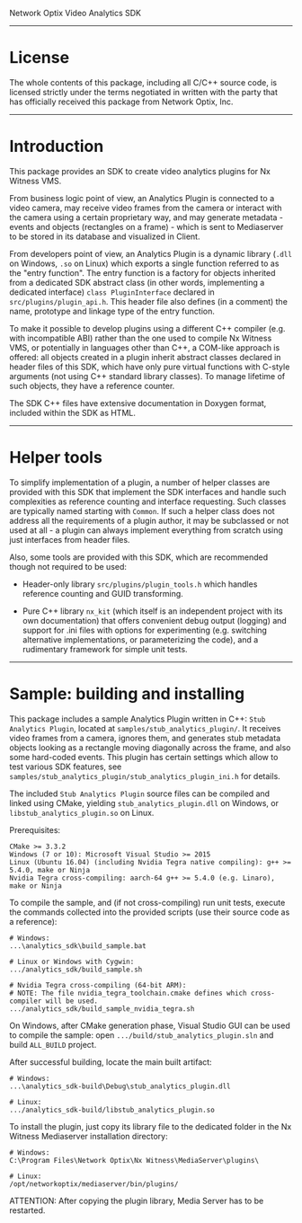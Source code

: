 Network Optix Video Analytics SDK

---------------------------------------------------------------------------------------------------
# License

The whole contents of this package, including all C/C++ source code, is licensed strictly under the
terms negotiated in written with the party that has officially received this package from Network
Optix, Inc.

---------------------------------------------------------------------------------------------------
# Introduction

This package provides an SDK to create video analytics plugins for Nx Witness VMS.

From business logic point of view, an Analytics Plugin is connected to a video camera, may receive
video frames from the camera or interact with the camera using a certain proprietary way, and may
generate metadata - events and objects (rectangles on a frame) - which is sent to Mediaserver to be
stored in its database and visualized in Client.

From developers point of view, an Analytics Plugin is a dynamic library (`.dll` on Windows, `.so`
on Linux) which exports a single function referred to as the "entry function". The entry function
is a factory for objects inherited from a dedicated SDK abstract class (in other words,
implementing a dedicated interface) `class PluginInterface` declared in `src/plugins/plugin_api.h`.
This header file also defines (in a comment) the name, prototype and linkage type of the entry
function.

To make it possible to develop plugins using a different C++ compiler (e.g. with incompatible ABI)
rather than the one used to compile Nx Witness VMS, or potentially in languages other than C++,
a COM-like approach is offered: all objects created in a plugin inherit abstract classes declared
in header files of this SDK, which have only pure virtual functions with C-style arguments (not
using C++ standard library classes). To manage lifetime of such objects, they have a reference
counter.

The SDK C++ files have extensive documentation in Doxygen format, included within the SDK as HTML.

---------------------------------------------------------------------------------------------------
# Helper tools

To simplify implementation of a plugin, a number of helper classes are provided with this SDK that
implement the SDK interfaces and handle such complexities as reference counting and interface
requesting. Such classes are typically named starting with `Common`. If such a helper class does
not address all the requirements of a plugin author, it may be subclassed or not used at all - a
plugin can always implement everything from scratch using just interfaces from header files.

Also, some tools are provided with this SDK, which are recommended though not required to be used:

- Header-only library `src/plugins/plugin_tools.h` which handles reference counting and GUID
transforming.

- Pure C++ library `nx_kit` (which itself is an independent project with its own documentation)
that offers convenient debug output (logging) and support for .ini files with options for
experimenting (e.g. switching alternative implementations, or parameterizing the code), and a
rudimentary framework for simple unit tests.

---------------------------------------------------------------------------------------------------
# Sample: building and installing

This package includes a sample Analytics Plugin written in C++: `Stub Analytics Plugin`, located at
`samples/stub_analytics_plugin/`. It receives video frames from a camera, ignores them, and
generates stub metadata objects looking as a rectangle moving diagonally across the frame, and also
some hard-coded events. This plugin has certain settings which allow to test various SDK features,
see `samples/stub_analytics_plugin/stub_analytics_plugin_ini.h` for details.

The included `Stub Analytics Plugin` source files can be compiled and linked using CMake, yielding
`stub_analytics_plugin.dll` on Windows, or `libstub_analytics_plugin.so` on Linux.

Prerequisites:
```
CMake >= 3.3.2
Windows (7 or 10): Microsoft Visual Studio >= 2015
Linux (Ubuntu 16.04) (including Nvidia Tegra native compiling): g++ >= 5.4.0, make or Ninja
Nvidia Tegra cross-compiling: aarch-64 g++ >= 5.4.0 (e.g. Linaro), make or Ninja
```

To compile the sample, and (if not cross-compiling) run unit tests, execute the commands collected
into the provided scripts (use their source code as a reference):
```
# Windows:
...\analytics_sdk\build_sample.bat

# Linux or Windows with Cygwin:
.../analytics_sdk/build_sample.sh

# Nvidia Tegra cross-compiling (64-bit ARM):
# NOTE: The file nvidia_tegra_toolchain.cmake defines which cross-compiler will be used.
.../analytics_sdk/build_sample_nvidia_tegra.sh
```

On Windows, after CMake generation phase, Visual Studio GUI can be used to compile the sample:
open `.../build/stub_analytics_plugin.sln` and build `ALL_BUILD` project.

After successful building, locate the main built artifact:
```
# Windows:
...\analytics_sdk-build\Debug\stub_analytics_plugin.dll

# Linux:
.../analytics_sdk-build/libstub_analytics_plugin.so
```

To install the plugin, just copy its library file to the dedicated folder in the Nx Witness
Mediaserver installation directory:
```
# Windows:
C:\Program Files\Network Optix\Nx Witness\MediaServer\plugins\

# Linux:
/opt/networkoptix/mediaserver/bin/plugins/
```
ATTENTION: After copying the plugin library, Media Server has to be restarted.
